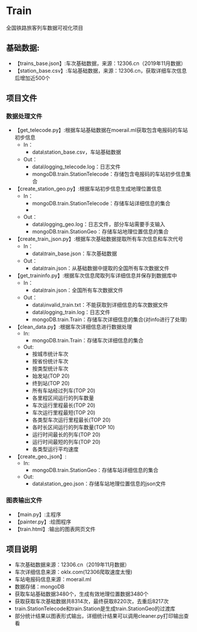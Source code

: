 # Train
全国铁路旅客列车数据可视化项目

## 基础数据:
* 【trains_base.json】:车次基础数据，来源：12306.cn（2019年11月数据）
* 【station_base.csv】:车站基础数据，来源：12306.cn，获取详细车次信息后增加近500个

## 项目文件
### 数据处理文件
* 【get_telecode.py】:根据车站基础数据在moerail.ml获取包含电报码的车站初步信息
    * In：
        * data\station_base.csv，车站基础数据
    * Out：
        * data\logging_telecode.log：日志文件
        * mongoDB.train.StationTelecode：存储包含电报码的车站初步信息集合
* 【create_station_geo.py】:根据车站初步信息生成地理位置信息    
    * In：
        * mongoDB.train.StationTelecode：存储车站详细信息的集合
        * 
    * Out：
        * data\logging_geo.log：日志文件，部分车站需要手支输入
        * mongoDB.train.StationGeo：存储车站地理位置信息的集合
* 【create_train_json.py】:根据车次基础数据提取所有车次信息和车次代号  
    * In：
        * data\train_base.json：车次基础数据
    * Out：
        * data\train.json：从基础数据中提取的全国所有车次数据文件
* 【get_traininfo.py】:根据车次信息爬取列车详细信息并保存到数据库中
    * In：
        * data\train.json：全国所有车次数据文件
    * Out：
        * data\invalid_train.txt：不能获取到详细信息的车次数据文件
        * data\logging_train.log：日志文件
        * mongoDB.train.Train：存储车次详细信息的集合(对info进行了处理)
* 【clean_data.py】:根据车次详细信息进行数据处理
    * In:
        * mongoDB.train.Train：存储车次详细信息的集合
    * Out:
        * 按城市统计车次
        * 按省份统计车次
        * 按类型统计车次
        * 始发站(TOP 20)
        * 终到站(TOP 20)
        * 所有车站经过列车(TOP 20)
        * 各里程区间运行的列车数量
        * 车次运行里程最长(TOP 20)
        * 车次运行里程最短(TOP 20)
        * 各类型车次运行里程最长(TOP 20)
        * 各时长区间运行的列车数量(TOP 10)
        * 运行时间最长的列车(TOP 20)
        * 运行时间最短的列车(TOP 20)
        * 各类型运行平均速度
* 【create_geo_json】:
    * In:
        * mongoDB.train.StationGeo：存储车站详细信息的集合
    * Out:
        * data\station_geo.json：存储车站地理位置信息的json文件
### 图表输出文件
* 【main.py】:主程序
* 【painter.py】:绘图程序
* 【train.html】:输出的图表网页文件

## 项目说明

* 车次基础数据来源：12306.cn（2019年11月数据）
* 车次详细信息来源：oklx.com(12306爬取速度太慢)
* 车站电报码信息来源：moerail.ml
* 数据存储：mongoDB
* 获取车站基础数据3480个，生成有效地理位置数据3480个
* 获取获取车次基础数据共8314次，最终获取8220次，去重后8217次
* train.StationTelecode和train.Station是生成train.StationGeo的过渡库
* 部分统计结果以图表形式输出，详细统计结果可以调用cleaner.py打印输出查看
